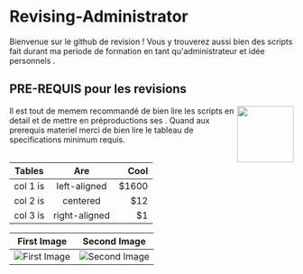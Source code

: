 # Revising-Administrator
Bienvenue sur le github de revision ! Vous y trouverez aussi bien des scripts fait durant ma periode de formation en tant qu'administrateur et idée personnels .

## PRE-REQUIS pour les revisions

<img align="right" width="100" height="100" src="https://media.tenor.com/images/6a136e1c2d7b30298a5b657348097a60/tenor.gif">
Il est tout de memem recommandé de bien lire les scripts en detail et de mettre en préproductions ses .
Quand aux prerequis materiel merci de bien lire le tableau de specifications minimum requis.

| Tables   |      Are      |  Cool |
|----------|:-------------:|------:|
| col 1 is |  left-aligned | $1600 |
| col 2 is |    centered   |   $12 |
| col 3 is | right-aligned |    $1 |

First Image|Second Image|
|:-:|:-:|
|![First Image](https://images.pexels.com/photos/585759/pexels-photo-585759.jpeg?h=750&w=1260)|![Second Image](https://images.pexels.com/photos/1335115/pexels-photo-1335115.jpeg?h=750&w=1260)|
